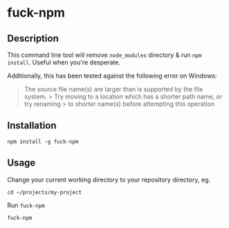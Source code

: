 # fuck-npm
## Description
This command line tool will remove `node_modules` directory & run `npm install`. Useful when you're desperate.

Additionally, this has been tested against the following error on Windows:

> The source file name(s) are larger than is supported by the file system. > Try moving to a location which has a shorter path name, or try renaming > to shorter name(s) before attempting this operation

## Installation
```
npm install -g fuck-npm
```

## Usage
Change your current working directory to your repository directory, eg.
```
cd ~/projects/my-project
```
Run `fuck-npm`
```
fuck-npm
```
